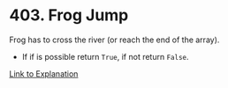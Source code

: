 # 403. Frog Jump

Frog has to cross the river (or reach the end of the array).

- If if is possible return `True`, if not return `False`.

[Link to Explanation](https://onedrive.live.com/view.aspx?resid=F48FC434ACBE5AD4%21129&id=documents&wd=target%28Leetcode.one%7C532BE694-969F-4FF8-8C07-F2549CA47DA6%2F403.%20Frog%20Jump%7C83ED3ACD-D03D-4F33-AC49-6DAC15892712%2F%29onenote:https://d.docs.live.net/f48fc434acbe5ad4/Documents/Irfan/Leetcode.one#403.%20Frog%20Jump&section-id={532BE694-969F-4FF8-8C07-F2549CA47DA6}&page-id={83ED3ACD-D03D-4F33-AC49-6DAC15892712}&end)


